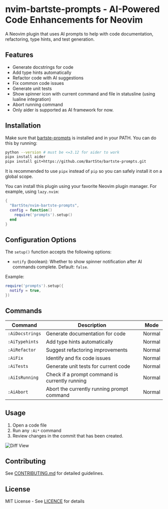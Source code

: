 # nvim-bartste-prompts - AI-Powered Code Enhancements for Neovim

A Neovim plugin that uses AI prompts to help with code documentation,
refactoring, type hints, and test generation.

## Features

- Generate docstrings for code
- Add type hints automatically
- Refactor code with AI suggestions
- Fix common code issues
- Generate unit tests
- Show spinner icon with current command and file in statusline (using lualine integration)
- Abort running command
- Only aider is supported as AI framework for now.

## Installation

Make sure that [bartste-prompts](https://github.com/BartSte/bartste-prompts) is
installed and in your PATH. You can do this by running:

```bash
python --version # must be <=3.12 for aider to work
pipx install aider
pipx install git+https://github.com/BartSte/bartste-prompts.git
```

It is recommended to use `pipx` instead of `pip` so you can safely install it on
a global scope.

You can install this plugin using your favorite Neovim plugin manager. For
example, using `lazy.nvim`:

```lua
{
  "BartSte/nvim-bartste-prompts",
  config = function()
    require('prompts').setup()
  end
}
```

## Configuration Options

The `setup()` function accepts the following options:

- `notify` (boolean): Whether to show spinner notification after AI commands complete. Default: `false`.

Example:

```lua
require('prompts').setup({
  notify = true,
})
```

## Commands

| Command         | Description                                    | Mode   |
| --------------- | ---------------------------------------------- | ------ |
| `:AiDocstrings` | Generate documentation for code                | Normal |
| `:AiTypehints`  | Add type hints automatically                   | Normal |
| `:AiRefactor`   | Suggest refactoring improvements               | Normal |
| `:AiFix`        | Identify and fix code issues                   | Normal |
| `:AiTests`      | Generate unit tests for current code           | Normal |
| `:AiIsRunning`  | Check if a prompt command is currently running | Normal |
| `:AiAbort`      | Abort the currently running prompt command     | Normal |

## Usage

1. Open a code file
2. Run any `:Ai*` command
3. Review changes in the commit that has been created.

![Diff View](https://via.placeholder.com/800x400.png?text=Diff+View+Screenshot)

## Contributing

See [CONTRIBUTING.md](CONTRIBUTING.md) for detailed guidelines.

## License

MIT License - See [LICENCE](LICENCE) for details
